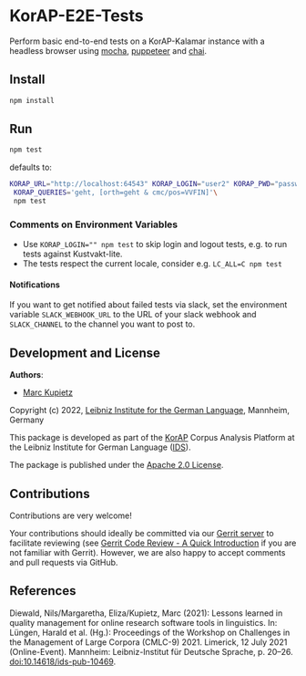 # KorAP-E2E-Tests

Perform basic end-to-end tests on a KorAP-Kalamar instance with a headless browser using [mocha](https://mochajs.org/), [puppeteer](https://github.com/puppeteer/puppeteer) and [chai](https://www.chaijs.com/).

## Install

```bash
npm install
```

## Run

```bash
npm test
```

defaults to:

```bash
KORAP_URL="http://localhost:64543" KORAP_LOGIN="user2" KORAP_PWD="password2"\
 KORAP_QUERIES='geht, [orth=geht & cmc/pos=VVFIN]'\
 npm test
```




### Comments on Environment Variables

- Use `KORAP_LOGIN="" npm test` to skip login and logout tests, e.g. to run tests against Kustvakt-lite.
- The tests respect the current locale, consider e.g. `LC_ALL=C npm test`

#### Notifications

If you want to get notified about failed tests via slack, set the environment variable `SLACK_WEBHOOK_URL` to the URL of your slack webhook and `SLACK_CHANNEL` to the channel you want to post to.


## Development and License

**Authors**:

- [Marc Kupietz](https://www.ids-mannheim.de/digspra/personal/kupietz.html)

Copyright (c) 2022, [Leibniz Institute for the German Language](http://www.ids-mannheim.de/), Mannheim, Germany

This package is developed as part of the [KorAP](http://korap.ids-mannheim.de/) Corpus Analysis Platform at the Leibniz Institute for German Language ([IDS](http://www.ids-mannheim.de/)).

The package is published under the [Apache 2.0 License](LICENSE).

## Contributions

Contributions are very welcome!

Your contributions should ideally be committed via our [Gerrit server](https://korap.ids-mannheim.de/gerrit/)
to facilitate reviewing (see [Gerrit Code Review - A Quick Introduction](https://korap.ids-mannheim.de/gerrit/Documentation/intro-quick.html)
if you are not familiar with Gerrit). However, we are also happy to accept comments and pull requests
via GitHub.

## References

Diewald, Nils/Margaretha, Eliza/Kupietz, Marc (2021): Lessons learned in quality management for online research software tools in linguistics. In: Lüngen, Harald et al. (Hg.): Proceedings of the Workshop on Challenges in the Management of Large Corpora (CMLC-9) 2021. Limerick, 12 July 2021 (Online-Event). Mannheim: Leibniz-Institut für Deutsche Sprache, p. 20–26. [doi:10.14618/ids-pub-10469](https://doi.org/10.14618/ids-pub-10469).
